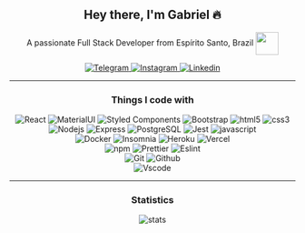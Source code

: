 <div align="center">
  <h2> Hey there, I'm Gabriel 🔥</h2>
  <p>A passionate Full Stack Developer from Espírito Santo, Brazil <img src="https://seeklogo.com/images/B/bandeira-espirito-santo-logo-84A20EA9E2-seeklogo.com.png" width="40" align="center" /></p>
  
</div>
<!-- Badges Start -->
<div align="center">
  <!-- Outlook Email -->
  <!-- <a href="mailto:carlosgabrielpc@live.com">
    <img src="https://img.shields.io/badge/Microsoft_Outlook-0078D4?style=for-the-badge&logo=microsoft-outlook&logoColor=white" alt="Outlook e-mail">
  </a> -->
  <!-- Telegram -->
  <a href="https://t.me/cgabrieu">
    <img src="https://img.shields.io/badge/Telegram-2CA5E0?style=flat-square&&logo=telegram&logoColor=white" alt="Telegram">
  </a>
  <a href="https://www.instagram.com/cgavrieu">
    <img src="https://img.shields.io/badge/Instagram-E4405F?style=flat-square&&logo=instagram&logoColor=white" alt="Instagram">
  </a>
  <!-- Linkedin -->
  <a href="https://www.linkedin.com/in/cgabrieu/">
    <img src="https://img.shields.io/badge/LinkedIn-0077B5?style=flat-square&&logo=linkedin&logoColor=white" alt="Linkedin">
  </a>
</div>

<hr>

<div align="center">
  <h3>Things I code with</h3>
<p>
  <img alt="React" src="https://img.shields.io/badge/-React-45b8d8?style=flat-square&logo=react&logoColor=white" />
  <img alt="MaterialUI" src="https://img.shields.io/badge/Material--UI-0081CB?style=flat-square&logo=material-ui&logoColor=white" />
  <img alt="Styled Components" src="https://img.shields.io/badge/-Styled_Components-db7092?style=flat-square&logo=styled-components&logoColor=white" />
  <img alt="Bootstrap" src="https://img.shields.io/badge/Bootstrap-563D7C?style=flat-square&logo=bootstrap&logoColor=white" />
  <img alt="html5" src="https://img.shields.io/badge/-HTML5-E34F26?style=flat-square&logo=html5&logoColor=white" />
  <img alt="css3" src="https://img.shields.io/badge/CSS3-1572B6?style=flat-square&logo=css3&logoColor=white" />
  <br>
  <img alt="Nodejs" src="https://img.shields.io/badge/-Nodejs-43853d?style=flat-square&logo=Node.js&logoColor=white" />
  <img alt="Express" src="https://img.shields.io/badge/Express.js-000000?style=flat-square&logo=express&logoColor=white" />
  <img alt="PostgreSQL" src="https://img.shields.io/badge/PostgreSQL-316192?style=flat-square&logo=postgresql&logoColor=white" />
  <img alt="Jest" src="https://img.shields.io/badge/Jest-C21325?style=flat-square&logo=jest&logoColor=white" />
  <img alt="javascript" src="https://img.shields.io/badge/JavaScript-323330?style=flat-square&logo=javascript&logoColor=F7DF1E" />
  <br>
  <img alt="Docker" src="https://img.shields.io/badge/-Docker-46a2f1?style=flat-square&logo=docker&logoColor=white" />
  <img alt="Insomnia" src="https://img.shields.io/badge/-Insomnia-5849BE?style=flat-square&logo=insomnia&logoColor=white" />
  <img alt="Heroku" src="https://img.shields.io/badge/-Heroku-430098?style=flat-square&logo=heroku&logoColor=white" />
  <img alt="Vercel" src="https://img.shields.io/badge/Vercel-000000?style=flat-square&logo=vercel&logoColor=white" />
  <br>
  <img alt="npm" src="https://img.shields.io/badge/-NPM-CB3837?style=flat-square&logo=npm&logoColor=white" />
  <img alt="Prettier" src="https://img.shields.io/badge/-Prettier-F7B93E?style=flat-square&logo=prettier&logoColor=white" />
  <img alt="Eslint" src="https://img.shields.io/badge/eslint-3A33D1?style=flat-square&logo=eslint&logoColor=white" />
  <br>
  <img alt="Git" src="https://img.shields.io/badge/-Git-F05032?style=flat-square&logo=git&logoColor=white" />
  <img alt="Github" src="https://img.shields.io/badge/GitHub-100000?style=flat-square&logo=github&logoColor=white" />
  <br>
  <img alt="Vscode" src="https://img.shields.io/badge/Visual_Studio_Code-0078D4?style=flat-square&logo=visual%20studio%20code&logoColor=white" />
</p>
</div>

<hr>

<div align="center">
  <h3>Statistics</h3>
  
  ![stats](https://github-readme-stats.vercel.app/api?username=cgabrieu&count_private=true&hide=stars,issues&show_icons=true&theme=radical&border_color=fe428e&bg_color=000&border_radius=18&custom_title=GitHub%20Stats)


<!--START_SECTION:waka-->
<!--END_SECTION:waka-->

</div>
